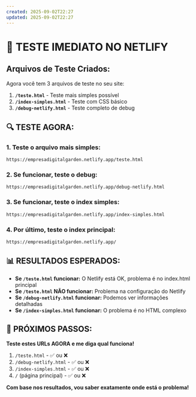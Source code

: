 ```yaml
---
created: 2025-09-02T22:27
updated: 2025-09-02T22:27
---
```

# 🚨 TESTE IMEDIATO NO NETLIFY

## **Arquivos de Teste Criados:**

Agora você tem 3 arquivos de teste no seu site:

1. **`/teste.html`** - Teste mais simples possível
2. **`/index-simples.html`** - Teste com CSS básico  
3. **`/debug-netlify.html`** - Teste completo de debug

## **🔍 TESTE AGORA:**

### **1. Teste o arquivo mais simples:**
```
https://empresadigitalgarden.netlify.app/teste.html
```

### **2. Se funcionar, teste o debug:**
```
https://empresadigitalgarden.netlify.app/debug-netlify.html
```

### **3. Se funcionar, teste o index simples:**
```
https://empresadigitalgarden.netlify.app/index-simples.html
```

### **4. Por último, teste o index principal:**
```
https://empresadigitalgarden.netlify.app/
```

## **📊 RESULTADOS ESPERADOS:**

- **Se `/teste.html` funcionar:** O Netlify está OK, problema é no index.html principal
- **Se `/teste.html` NÃO funcionar:** Problema na configuração do Netlify
- **Se `/debug-netlify.html` funcionar:** Podemos ver informações detalhadas
- **Se `/index-simples.html` funcionar:** O problema é no HTML complexo

## **🔧 PRÓXIMOS PASSOS:**

**Teste estes URLs AGORA e me diga qual funciona!**

1. `/teste.html` - ✅ ou ❌
2. `/debug-netlify.html` - ✅ ou ❌  
3. `/index-simples.html` - ✅ ou ❌
4. `/` (página principal) - ✅ ou ❌

**Com base nos resultados, vou saber exatamente onde está o problema!**
